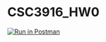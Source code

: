 # CSC3916_HW0 
[![Run in Postman](https://run.pstmn.io/button.svg)](https://app.getpostman.com/run-collection/62abb02f8e4c51724d26#?env%5BHW0%5D=W3sia2V5IjoiYm9va190aXRsZSIsInZhbHVlIjoiVHVyaW5nIiwiZW5hYmxlZCI6dHJ1ZX0seyJrZXkiOiJpZCIsInZhbHVlIjoiUW5VUEJBQUFRQkFKIiwiZW5hYmxlZCI6dHJ1ZX1d)

